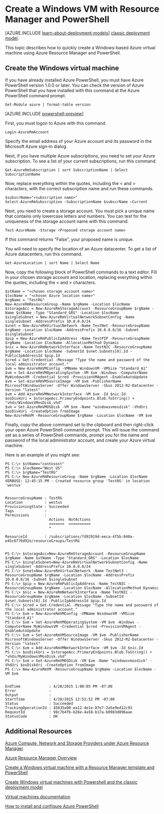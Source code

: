 <properties
    pageTitle="Create a Windows VM | Microsoft Azure"
    description="Use Azure PowerShell and Resource Manager templates to easily create a new Windows virtual machine."
    services="virtual-machines"
    documentationCenter=""
    authors="davidmu1"
    manager="timlt"
    editor=""
    tags="azure-resource-manager"/>

<tags
    ms.service="virtual-machines"
    ms.workload="infrastructure-services"
    ms.tgt_pltfrm="na"
    ms.devlang="na"
    ms.topic="article"
    ms.date="10/08/2015"
    ms.author="davidmu"/>

# Create a Windows VM with Resource Manager and PowerShell

[AZURE.INCLUDE [learn-about-deployment-models](../../includes/learn-about-deployment-models-rm-include.md)] [classic deployment model](virtual-machines-ps-create-preconfigure-windows-vms.md).

This topic describes how to quickly create a Windows-based Azure virtual machine using Azure Resource Manager and PowerShell.

## Create the Windows virtual machine

If you have already installed Azure PowerShell, you must have Azure PowerShell version 1.0.0 or later. You can check the version of Azure PowerShell that you have installed with this command at the Azure PowerShell command prompt.

    Get-Module azure | format-table version

[AZURE.INCLUDE [powershell-preview](../../includes/powershell-preview-inline-include.md)]

First, you must logon to Azure with this command.

    Login-AzureRmAccount

Specify the email address of your Azure account and its password in the Microsoft Azure sign-in dialog.

Next, if you have multiple Azure subscriptions, you need to set your Azure subscription. To see a list of your current subscriptions, run this command.

    Get-AzureRmSubscription | sort SubscriptionName | Select SubscriptionName

Now, replace everything within the quotes, including the < and > characters, with the correct subscription name and run these commands.

    $subscrName="<subscription name>"
    Select-AzureRmSubscription -SubscriptionName $subscrName –Current

Next, you need to create a storage account. You must pick a unique name that contains only lowercase letters and numbers. You can test for the uniqueness of the storage account name with this command.

    Test-AzureName -Storage <Proposed storage account name>

If this command returns "False", your proposed name is unique.

You will need to specify the location of an Azure datacenter. To get a list of Azure datacenters, run this command.

    Get-AzureLocation | sort Name | Select Name

Now, copy the following block of PowerShell commands to a text editor. Fill in your chosen storage account and location, replacing everything within the quotes, including the < and > characters.

    $stName = "<chosen storage account name>"
    $locName = "<chosen Azure location name>"
    $rgName = "TestRG"
    New-AzureRmResourceGroup -Name $rgName -Location $locName
    $storageAcc = New-AzureRmStorageAccount -ResourceGroupName $rgName -Name $stName -Type "Standard_GRS" -Location $locName
    $singleSubnet = New-AzureRmVirtualNetworkSubnetConfig -Name singleSubnet -AddressPrefix 10.0.0.0/24
    $vnet = New-AzureRmVirtualNetwork -Name TestNet -ResourceGroupName $rgName -Location $locName -AddressPrefix 10.0.0.0/16 -Subnet $singleSubnet
    $pip = New-AzureRmPublicIpAddress -Name TestPIP -ResourceGroupName $rgName -Location $locName -AllocationMethod Dynamic
    $nic = New-AzureRmNetworkInterface -Name TestNIC -ResourceGroupName $rgName -Location $locName -SubnetId $vnet.Subnets[0].Id -PublicIpAddressId $pip.Id
    $cred = Get-Credential -Message "Type the name and password of the local administrator account."
    $vm = New-AzureRmVMConfig -VMName WindowsVM -VMSize "Standard_A1"
    $vm = Set-AzureRmVMOperatingSystem -VM $vm -Windows -ComputerName MyWindowsVM -Credential $cred -ProvisionVMAgent -EnableAutoUpdate
    $vm = Set-AzureRmVMSourceImage -VM $vm -PublisherName MicrosoftWindowsServer -Offer WindowsServer -Skus 2012-R2-Datacenter -Version "latest"
    $vm = Add-AzureRmVMNetworkInterface -VM $vm -Id $nic.Id
    $osDiskUri = $storageAcc.PrimaryEndpoints.Blob.ToString() + "vhds/WindowsVMosDisk.vhd"
    $vm = Set-AzureRmVMOSDisk -VM $vm -Name "windowsvmosdisk" -VhdUri $osDiskUri -CreateOption fromImage
    New-AzureRmVM -ResourceGroupName $rgName -Location $locName -VM $vm

Finally, copy the above command set to the clipboard and then right-click your open Azure PowerShell command prompt. This will issue the command set as a series of PowerShell commands, prompt you for the name and password of the local administrator account, and create your Azure virtual machine.

Here is an example of you might see:

    PS C:\> $stName="contosost"
    PS C:\> $locName="West US"
    PS C:\> $rgName="TestRG"
    PS C:\> New-AzureRmResourceGroup -Name $rgName -Location $locName
    VERBOSE: 12:45:15 PM - Created resource group 'TestRG' in location 'westus'


    ResourceGroupName : TestRG
    Location          : westus
    ProvisioningState : Succeeded
    Tags              :
    Permissions       :
                        Actions  NotActions
                        =======  ==========
                        *

    ResourceId        : /subscriptions/fd92919d-eeca-4f5b-840a-e45c6770d92e/resourceGroups/TestRG


    PS C:\> $storageAcc=New-AzureRmStorageAccount -ResourceGroupName $rgName -Name $stName -Type "Standard_GRS" -Location $locName
    PS C:\> $singleSubnet=New-AzureRmVirtualNetworkSubnetConfig -Name singleSubnet -AddressPrefix 10.0.0.0/24
    PS C:\> $vnet=New-AzureRmVirtualNetwork -Name TestNet3 -ResourceGroupName $rgName -Location $locName -AddressPrefix 10.0.0.0/16 -Subnet $singleSubnet
    PS C:\> $pip = New-AzureRmPublicIpAddress -Name TestNIC -ResourceGroupName $rgName -Location $locName -AllocationMethod Dynamic
    PS C:\> $nic = New-AzureRmNetworkInterface -Name TestNIC -ResourceGroupName $rgName -Location $locName -SubnetId $vnet.Subnets[0].Id -PublicIpAddressId $pip.Id
    PS C:\> $cred = Get-Credential -Message "Type the name and password of the local administrator account."
    PS C:\> $vm = New-AzureRmVMConfig -VMName WindowsVM -VMSize "Standard_A1"
    PS C:\> $vm = Set-AzureRmVMOperatingSystem -VM $vm -Windows -ComputerName MyWindowsVM -Credential $cred -ProvisionVMAgent -EnableAutoUpdate
    PS C:\> $vm = Set-AzureRmVMSourceImage -VM $vm -PublisherName MicrosoftWindowsServer -Offer WindowsServer -Skus 2012-R2-Datacenter -Version "latest"
    PS C:\> $vm = Add-AzureRmVMNetworkInterface -VM $vm -Id $nic.Id
    PS C:\> $osDiskUri = $storageAcc.PrimaryEndpoints.Blob.ToString() + "vhds/MyWindowsVMosDisk.vhd"
    PS C:\> $vm = Set-AzureRmVMOSDisk -VM $vm -Name "windowsvmosdisk" -VhdUri $osDiskUri -CreateOption fromImage
    PS C:\> New-AzureRmVM -ResourceGroupName $rgName -Location $locName -VM $vm


    EndTime             : 4/28/2015 1:00:05 PM -07:00
    Error               :
    Output              :
    StartTime           : 4/28/2015 12:52:52 PM -07:00
    Status              : Succeeded
    TrackingOperationId : 45035a90-ea12-4e1e-87e7-2a5e9ed12c93
    RequestId           : 98c7b4fb-b26e-4a58-b17a-b0983d896aae
    StatusCode          : OK

## Additional Resources

[Azure Compute, Network and Storage Providers under Azure Resource Manager](virtual-machines-azurerm-versus-azuresm.md)

[Azure Resource Manager Overview](resource-group-overview.md)

[Create a Windows virtual machine with a Resource Manager template and PowerShell](virtual-machines-create-windows-powershell-resource-manager-template-simple.md)

[Create Windows virtual machines with Powershell and the classic deployment model](virtual-machines-ps-create-preconfigure-windows-vms.md)

[Virtual machines documentation](http://azure.microsoft.com/documentation/services/virtual-machines/)

[How to install and configure Azure PowerShell](install-configure-powershell.md)

